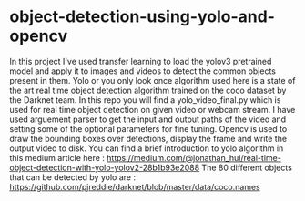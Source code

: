 # object-detection-using-yolo-and-opencv

   In this project I've used transfer learning to load the yolov3 pretrained model and apply it to images and videos to detect the common objects present in them. Yolo or you only look once algorithm used  here is a state of the art real time object detection algorithm trained on the coco dataset by the Darknet team. In this repo you will find a yolo_video_final.py which is used for real time object detection on given video or webcam stream. I have used arguement parser to get the input and output paths of the video and setting some of the optional parameters for fine tuning. Opencv is used to draw the bounding boxes over detections, display the frame and write the output video to disk.
You can find a brief introduction to yolo algorithm in this medium article here : https://medium.com/@jonathan_hui/real-time-object-detection-with-yolo-yolov2-28b1b93e2088
The 80 different objects that can be detected by yolo are : https://github.com/pjreddie/darknet/blob/master/data/coco.names

